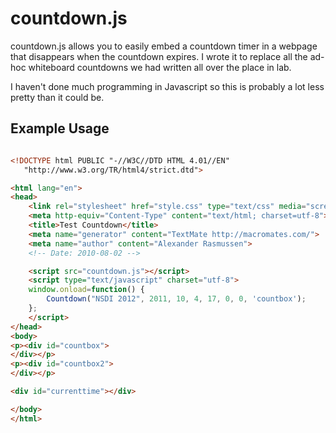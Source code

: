 # countdown.js #

countdown.js allows you to easily embed a countdown timer in a webpage that
disappears when the countdown expires. I wrote it to replace all the ad-hoc
whiteboard countdowns we had written all over the place in lab.

I haven't done much programming in Javascript so this is probably a lot less
pretty than it could be.

## Example Usage ##

```html

<!DOCTYPE html PUBLIC "-//W3C//DTD HTML 4.01//EN"
   "http://www.w3.org/TR/html4/strict.dtd">

<html lang="en">
<head>
    <link rel="stylesheet" href="style.css" type="text/css" media="screen" />
	<meta http-equiv="Content-Type" content="text/html; charset=utf-8">
	<title>Test Countdown</title>
	<meta name="generator" content="TextMate http://macromates.com/">
	<meta name="author" content="Alexander Rasmussen">
	<!-- Date: 2010-08-02 -->

    <script src="countdown.js"></script>
    <script type="text/javascript" charset="utf-8">
    window.onload=function() {
        Countdown("NSDI 2012", 2011, 10, 4, 17, 0, 0, 'countbox');
    };
    </script>
</head>
<body>
<p><div id="countbox">
</div></p>
<p><div id="countbox2">
</div></p>

<div id="currenttime"></div>

</body>
</html>

```
